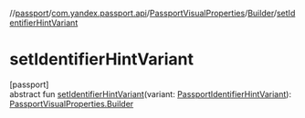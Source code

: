 //[passport](../../../../index.md)/[com.yandex.passport.api](../../index.md)/[PassportVisualProperties](../index.md)/[Builder](index.md)/[setIdentifierHintVariant](set-identifier-hint-variant.md)

# setIdentifierHintVariant

[passport]\
abstract fun [setIdentifierHintVariant](set-identifier-hint-variant.md)(variant: [PassportIdentifierHintVariant](../../-passport-identifier-hint-variant/index.md)): [PassportVisualProperties.Builder](index.md)

